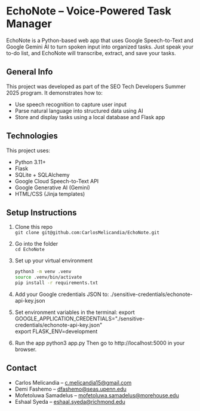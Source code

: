 # EchoNote – Voice-Powered Task Manager

EchoNote is a Python-based web app that uses Google Speech-to-Text and Google Gemini AI to turn spoken input into organized tasks. Just speak your to-do list, and EchoNote will transcribe, extract, and save your tasks.

## General Info

This project was developed as part of the SEO Tech Developers Summer 2025 program. It demonstrates how to:

- Use speech recognition to capture user input
- Parse natural language into structured data using AI
- Store and display tasks using a local database and Flask app

## Technologies

This project uses:

- Python 3.11+
- Flask
- SQLite + SQLAlchemy
- Google Cloud Speech-to-Text API
- Google Generative AI (Gemini)
- HTML/CSS (Jinja templates)

## Setup Instructions

1. Clone this repo  
   `git clone git@github.com:CarlosMelicandia/EchoNote.git`

2. Go into the folder  
   `cd EchoNote`

3. Set up your virtual environment  
   ```bash
   python3 -m venv .venv  
   source .venv/bin/activate  
   pip install -r requirements.txt
   
4. Add your Google credentials JSON to:
./sensitive-credentials/echonote-api-key.json

5. Set environment variables in the terminal:
export GOOGLE_APPLICATION_CREDENTIALS="./sensitive-credentials/echonote-api-key.json"  
export FLASK_ENV=development

6. Run the app
python3 app.py
  Then go to http://localhost:5000 in your browser.

## Contact
- Carlos Melicandia – c.melicandia15@gmail.com
- Demi Fashemo – dfashemo@seas.upenn.edu
- Mofetoluwa Samadelus – mofetoluwa.samadelus@morehouse.edu
- Eshaal Syeda – eshaal.syeda@richmond.edu
